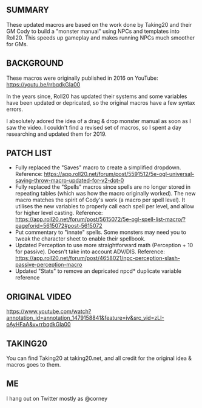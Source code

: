 ## SUMMARY
These updated macros are based on the work done by Taking20 and their GM Cody to build a "monster manual" using NPCs and templates into Roll20. This speeds up gameplay and makes running NPCs much smoother for GMs. 

## BACKGROUND
These macros were originally published in 2016 on YouTube: https://youtu.be/rrbqdkGIa00

In the years since, Roll20 has updated their systems and some variables have been updated or depricated, so the original macros have a few syntax errors. 

I absolutely adored the idea of a drag & drop monster manual as soon as I saw the video. I couldn't find a revised set of macros, so I spent a day researching and updated them for 2019.

## PATCH LIST
- Fully replaced the "Saves" macro to create a simplified dropdown. Reference: https://app.roll20.net/forum/post/5591512/5e-ogl-universal-saving-throw-macro-updated-for-v2-dot-0 
- Fully replaced the "Spells" macros since spells are no longer stored in repeating tables (which was how the macro originally worked). The new macro matches the spirit of Cody's work (a macro per spell level). It utilises the new variables to properly call each spell per level, and allow for higher level casting. Reference: https://app.roll20.net/forum/post/5615072/5e-ogl-spell-list-macro/?pageforid=5615072#post-5615072
- Put commentary to "innate" spells. Some monsters may need you to tweak the character sheet to enable their spellbook.
- Updated Perception to use more straightforward math (Perception + 10 for passive). Doesn't take into account ADV/DIS. Reference: https://app.roll20.net/forum/post/4658021/npc-perception-slash-passive-perception-macro
- Updated "Stats" to remove an depricated npcd* duplicate variable reference

## ORIGINAL VIDEO
https://www.youtube.com/watch?annotation_id=annotation_1479158841&feature=iv&src_vid=zLI-oAyHFaA&v=rrbqdkGIa00

## TAKING20
You can find Taking20 at taking20.net, and all credit for the original idea & macros goes to them.

## ME
I hang out on Twitter mostly as @corney
